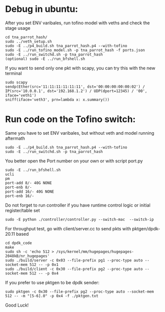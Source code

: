 # Debug in ubuntu:

After you set ENV varibales, run tofino model with veths and check the stage usage  
```
cd tna_parrot_hash/  
sudo ../veth_setup.sh  
sudo -E ../p4_build.sh tna_parrot_hash.p4 --with-tofino  
sudo -E ../run_tofino_model.sh -p tna_parrot_hash -f ports.json  
sudo -E ../run_switchd.sh -p tna_parrot_hash  
(optional) sudo -E ../run_bfshell.sh  
```

If you want to send only one pkt with scapy, you can try this with the new terminal  
```
sudo scapy  
sendp(Ether(src='11:11:11:11:11:11', dst='00:00:00:00:00:02') / IP(src='10.0.0.1', dst='192.168.1.2') / UDP(dport=12345) / '00', iface='veth1')  
sniff(iface='veth3', prn=lambda x: x.summary())  
```

# Run code on the Tofino switch:

Same you have to set ENV varibales, but without veth and model running aftermath  
```
sudo -E ../p4_build.sh tna_parrot_hash.p4 --with-tofino  
sudo -E ../run_switchd.sh -p tna_parrot_hash  
```

You better open the Port number on your own or with script port.py  
```
sudo -E ../run_bfshell.sh  
ucli  
pm  
port-add 8/- 40G NONE  
port-enb 8/-  
port-add 16/- 40G NONE  
port-enb 16/-  
```

Do not forget to run controller if you have runtime control logic or initial register/table set  
```
sudo -E python ./controller/controller.py --switch-mac  --switch-ip   
```

For throughput test, go with client/server.cc to send pkts with pktgen/dpdk-20.11 based  
```
cd dpdk_code
make
sudo sh -c 'echo 512 > /sys/kernel/mm/hugepages/hugepages-2048kB/nr_hugepages'
sudo ./build/server -c 0x03 --file-prefix pg1 --proc-type auto --socket-mem 512 -- -p 0x1
sudo ./build/client -c 0x30 --file-prefix pg2 --proc-type auto --socket-mem 512 -- -p 0x4
```
If you prefer to use pktgen to be dpdk sender:
```
sudo pktgen -c 0x30 --file-prefix pg2 --proc-type auto --socket-mem 512 -- -m "[5-6].0" -p 0x4 -f ./pktgen.txt
```
Good Luck!
